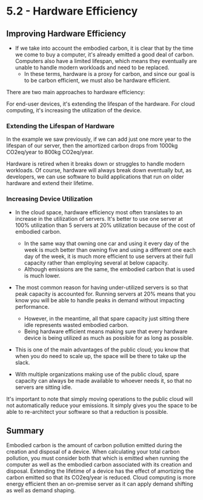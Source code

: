 # 5.2 - Hardware Efficiency

## Improving Hardware Efficiency

- If we take into account the embodied carbon, it is clear that by the time we come to buy a computer, it's already emitted a good deal of carbon. Computers also have a limited lifespan, which means they eventually are unable to handle modern workloads and need to be replaced.
  - In these terms, hardware is a proxy for carbon, and since our goal is to be carbon efficient, we must also be hardware efficient.

There are two main approaches to hardware efficiency:

For end-user devices, it's extending the lifespan of the hardware.
For cloud computing, it's increasing the utilization of the device.

### Extending the Lifespan of Hardware

In the example we saw previously, if we can add just one more year to the lifespan of our server, then the amortized carbon drops from 1000kg CO2eq/year to 800kg CO2eq/year.

Hardware is retired when it breaks down or struggles to handle modern workloads. Of course, hardware will always break down eventually but, as developers, we can use software to build applications that run on older hardware and extend their lifetime.

### Increasing Device Utilization

- In the cloud space, hardware efficiency most often translates to an increase in the utilization of servers. It's better to use one server at 100% utilization than 5 servers at 20% utilization because of the cost of embodied carbon.
  - In the same way that owning one car and using it every day of the week is much better than owning five and using a different one each day of the week, it is much more efficient to use servers at their full capacity rather than employing several at below capacity.
  - Although emissions are the same, the embodied carbon that is used is much lower.

- The most common reason for having under-utilized servers is so that peak capacity is accounted for. Running servers at 20% means that you know you will be able to handle peaks in demand without impacting performance.
  - However, in the meantime, all that spare capacity just sitting there idle represents wasted embodied carbon.
  - Being hardware efficient means making sure that every hardware device is being utilized as much as possible for as long as possible.

- This is one of the main advantages of the public cloud; you know that when you do need to scale up, the space will be there to take up the slack.
- With multiple organizations making use of the public cloud, spare capacity can always be made available to whoever needs it, so that no servers are sitting idle.

It's important to note that simply moving operations to the public cloud will not automatically reduce your emissions. It simply gives you the space to be able to re-architect your software so that a reduction is possible.

## Summary

Embodied carbon is the amount of carbon pollution emitted during the creation and disposal of a device.
When calculating your total carbon pollution, you must consider both that which is emitted when running the computer as well as the embodied carbon associated with its creation and disposal.
Extending the lifetime of a device has the effect of amortizing the carbon emitted so that its CO2eq/year is reduced.
Cloud computing is more energy efficient then an on-premise server as it can apply demand shifting as well as demand shaping.
